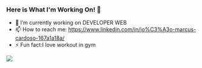 ### Here is What I'm Working On! 👋
- 🔭 I’m currently working on DEVELOPER WEB
- 📫 How to reach me: https://www.linkedin.com/in/jo%C3%A3o-marcus-cardoso-167a1a18a/
- ⚡ Fun fact:I love workout in gym


<img src="https://github-readme-stats.vercel.app/api?username=joaomarcuscardoso&&show_icons=true&title_color=ffffff&icon_color=bb2acf&text_color=daf7dc&bg_color=151515">
